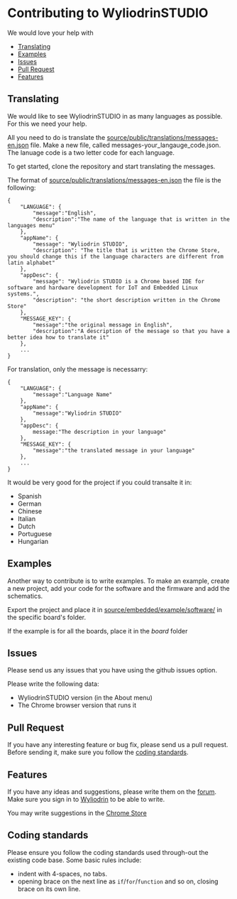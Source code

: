 # Contributing to WyliodrinSTUDIO

We would love your help with

 - [Translating](#translating)
 - [Examples](#examples)
 - [Issues](#issues)
 - [Pull Request](#pull-request)
 - [Features](#features)

## Translating

We would like to see WyliodrinSTUDIO in as many languages as possible. For this
we need your help. 

All you need to do is translate the [source/public/translations/messages-en.json](source/public/translations/messages-en.json) file. Make a new file, called messages-your_langauge_code.json. The lanuage code
is a two letter code for each language.

To get started, clone the repository and start translating the messages.

The format of [source/public/translations/messages-en.json](source/public/translations/messages-en.json) the file is the following:

    {
    	"LANGUAGE": {
    		"message":"English",
    		"description":"The name of the language that is written in the languages menu"
    	},
    	"appName": {
    		"message": "Wyliodrin STUDIO",
			"description": "The title that is written the Chrome Store, you should change this if the language characters are different from latin alphabet"
		},
		"appDesc": {
			"message": "Wyliodrin STUDIO is a Chrome based IDE for software and hardware development for IoT and Embedded Linux systems.",
			"description": "the short description written in the Chrome Store"
		},
    	"MESSAGE_KEY": {
    		"message":"the original message in English",
    		"description":"A description of the message so that you have a better idea how to translate it"
    	},
    	...
    }

For translation, only the message is necessarry:

    {
    	"LANGUAGE": {
    		"message":"Language Name"
    	},
    	"appName": {
    		"message":"Wyliodrin STUDIO"
    	},
    	"appDesc": {
    		message:"The description in your language"
    	},
    	"MESSAGE_KEY": {
    		"message":"the translated message in your language"
    	},
    	...
    }

It would be very good for the project if you could transalte it in:
 - Spanish
 - German
 - Chinese
 - Italian
 - Dutch
 - Portuguese
 - Hungarian

## Examples
Another way to contribute is to write examples. To make an example,
create a new project, add your code for the software and the firmware
and add the schematics.

Export the project and place it in [source/embedded/example/software/](source/embedded/example/software/) in the specific board's folder.

If the example is for all the boards, place it in the *board* folder

## Issues
Please send us any issues that you have using the github issues option.

Please write the following data:
 - WyliodrinSTUDIO version (in the About menu)
 - The Chrome browser version that runs it

## Pull Request

If you have any interesting feature or bug fix, please send us a pull request. Before sending it, make sure you follow the [coding standards](#coding_standards).

## Features

If you have any ideas and suggestions, please write them on the [forum](http://www.wyliodrin.com/forum). Make sure you sign in to [Wyliodrin](http://www.wyliodrin.com) to be able to write.

You may write suggestions in the [Chrome Store](https://goo.gl/Sgj9HB)

## Coding standards

Please ensure you follow the coding standards used through-out the existing code base. Some basic rules include:

 - indent with 4-spaces, no tabs.
 - opening brace on the next line as `if`/`for`/`function` and so on, closing brace on its own line.
